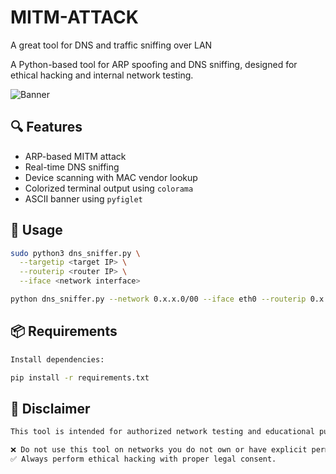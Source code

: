 # MITM-ATTACK
A great tool for DNS and traffic sniffing over LAN

A Python-based tool for ARP spoofing and DNS sniffing, designed for ethical hacking and internal network testing.

![Banner](https://img.shields.io/badge/purpose-ethical--hacking-green)

## 🔍 Features
- ARP-based MITM attack
- Real-time DNS sniffing
- Device scanning with MAC vendor lookup
- Colorized terminal output using `colorama`
- ASCII banner using `pyfiglet`

## 🚀 Usage

```bash
sudo python3 dns_sniffer.py \
  --targetip <target IP> \
  --routerip <router IP> \
  --iface <network interface>

python dns_sniffer.py --network 0.x.x.0/00 --iface eth0 --routerip 0.x.x.0

```
## 📦 Requirements

```bash
Install dependencies:

pip install -r requirements.txt
```

## 📜 Disclaimer

```bash 
This tool is intended for authorized network testing and educational purposes only.

❌ Do not use this tool on networks you do not own or have explicit permission to test.
✅ Always perform ethical hacking with proper legal consent.
